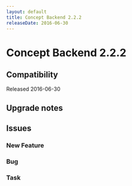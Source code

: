 ```yaml
---
layout: default
title: Concept Backend 2.2.2
releaseDate: 2016-06-30
---
```

<div class="jumbotron">
    <h1>Concept Backend 2.2.2</h1>    
    <h2>Compatibility</h2>
    <ul>
    </ul>
</div>

Released 2016-06-30



## Upgrade notes  
         



## Issues  


### New Feature 



### Bug 



### Task 




